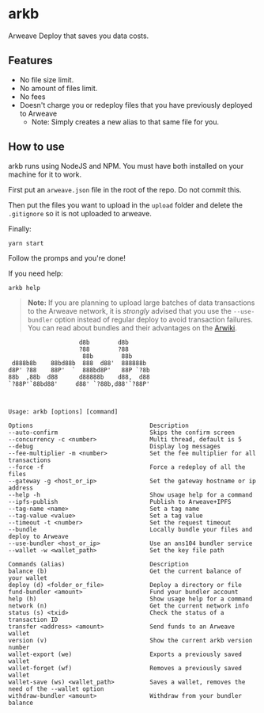 # arkb
Arweave Deploy that saves you data costs.

## Features
- No file size limit.
- No amount of files limit.
- No fees
- Doesn't charge you or redeploy files that you have previously deployed to Arweave
  - Note: Simply creates a new alias to that same file for you.

## How to use
arkb runs using NodeJS and NPM. You must have both installed on your machine for it to work.


First put an `arweave.json` file in the root of the repo. Do not commit this.

Then put the files you want to upload in the `upload` folder and delete the `.gitignore` so it is not uploaded to arweave.

Finally:
```
yarn start
```

Follow the promps and you're done!

If you need help:
```
arkb help
```

> **Note:** If you are planning to upload large batches of data transactions to the Arweave network, it is *strongly* advised that you use the `--use-bundler` option instead of regular deploy to avoid transaction failures. You can read about bundles and their advantages on the [Arwiki](https://arwiki.wiki/#/en/preview/WUAtjfiDQEIqhsUcHXIFTn5ZmeDIE7If9hJREBLRgak).


```
                    d8b        d8b
                    ?88        ?88
                     88b        88b
 d888b8b    88bd88b  888  d88'  888888b
d8P' ?88    88P'  `  888bd8P'   88P `?8b
88b  ,88b  d88      d88888b    d88,  d88
`?88P'`88bd88'     d88' `?88b,d88'`?88P'



Usage: arkb [options] [command]

Options                                 Description
--auto-confirm                          Skips the confirm screen
--concurrency -c <number>               Multi thread, default is 5
--debug                                 Display log messages
--fee-multiplier -m <number>            Set the fee multiplier for all transactions
--force -f                              Force a redeploy of all the files
--gateway -g <host_or_ip>               Set the gateway hostname or ip address
--help -h                               Show usage help for a command
--ipfs-publish                          Publish to Arweave+IPFS
--tag-name <name>                       Set a tag name
--tag-value <value>                     Set a tag value
--timeout -t <number>                   Set the request timeout
--bundle                                Locally bundle your files and deploy to Arweave
--use-bundler <host_or_ip>              Use an ans104 bundler service
--wallet -w <wallet_path>               Set the key file path

Commands (alias)                        Description
balance (b)                             Get the current balance of your wallet
deploy (d) <folder_or_file>             Deploy a directory or file
fund-bundler <amount>                   Fund your bundler account
help (h)                                Show usage help for a command
network (n)                             Get the current network info
status (s) <txid>                       Check the status of a transaction ID
transfer <address> <amount>             Send funds to an Arweave wallet
version (v)                             Show the current arkb version number
wallet-export (we)                      Exports a previously saved wallet
wallet-forget (wf)                      Removes a previously saved wallet
wallet-save (ws) <wallet_path>          Saves a wallet, removes the need of the --wallet option
withdraw-bundler <amount>               Withdraw from your bundler balance
```
